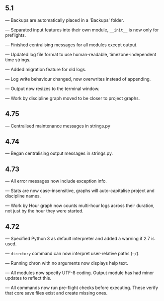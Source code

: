## 5.1

— Backups are automatically placed in a 'Backups' folder.

— Separated input features into their own module, `__init__` is now only for preflights.

— Finished centralising messages for all modules except output.

— Updated log file format to use human-readable, timezone-independent time strings.

— Added migration feature for old logs.

— Log write behaviour changed, now overwrites instead of appending.

— Output now resizes to the terminal window.

— Work by discipline graph moved to be closer to project graphs.


## 4.75

— Centralised maintenance messages in strings.py


## 4.74

— Began centralising output messages in strings.py.


## 4.73

— All error messages now include exception info.

— Stats are now case-insensitive, graphs will auto-capitalise project and discipline names.

— Work by Hour graph now counts multi-hour logs across their duration, not just by the hour they were started.


## 4.72

— Specified Python 3 as default interpreter and added a warning if 2.7 is used.

— `directory` command can now interpret user-relative paths (`~/`).

— Running chron with no arguments now displays help text.

— All modules now specify UTF-8 coding. Output module has had minor updates to reflect this.

— All commands now run pre-flight checks before executing. These verify that core save files exist and create missing ones.